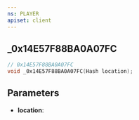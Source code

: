 ```yaml
---
ns: PLAYER
apiset: client
---
```

## _0x14E57F88BA0A07FC

```c
// 0x14E57F88BA0A07FC
void _0x14E57F88BA0A07FC(Hash location);
```


## Parameters
* **location**:




